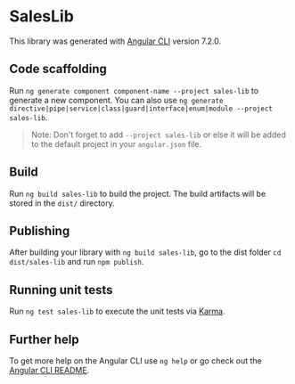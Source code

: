 # SalesLib

This library was generated with [Angular CLI](https://github.com/angular/angular-cli) version 7.2.0.

## Code scaffolding

Run `ng generate component component-name --project sales-lib` to generate a new component. You can also use `ng generate directive|pipe|service|class|guard|interface|enum|module --project sales-lib`.
> Note: Don't forget to add `--project sales-lib` or else it will be added to the default project in your `angular.json` file. 

## Build

Run `ng build sales-lib` to build the project. The build artifacts will be stored in the `dist/` directory.

## Publishing

After building your library with `ng build sales-lib`, go to the dist folder `cd dist/sales-lib` and run `npm publish`.

## Running unit tests

Run `ng test sales-lib` to execute the unit tests via [Karma](https://karma-runner.github.io).

## Further help

To get more help on the Angular CLI use `ng help` or go check out the [Angular CLI README](https://github.com/angular/angular-cli/blob/master/README.md).
